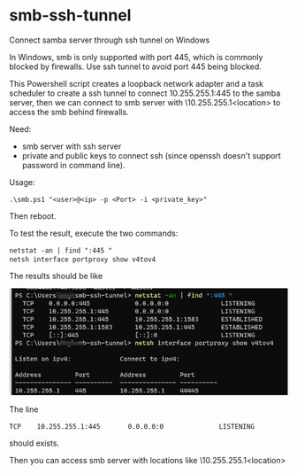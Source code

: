 # smb-ssh-tunnel
Connect samba server through ssh tunnel on Windows

In Windows, smb is only supported with port 445, which is commonly blocked by firewalls. Use ssh tunnel to avoid port 445 being blocked.

This Powershell script creates a loopback network adapter and a task scheduler to create a ssh tunnel to connect 10.255.255.1:445 to the samba server, then we can connect to smb server with \\10.255.255.1\<location> to access the smb behind firewalls.

Need:

- smb server with ssh server
- private and public keys to connect ssh (since openssh doesn't support password in command line).

Usage:

```
.\smb.ps1 "<user>@<ip> -p <Port> -i <private_key>"
```

Then reboot.

To test the result, execute the two commands:

```
netstat -an | find ":445 "
netsh interface portproxy show v4tov4
```

The results should be like

![test](test.png)

The line

```
TCP    10.255.255.1:445       0.0.0.0:0              LISTENING
```

should exists.

Then you can access smb server with locations like \\10.255.255.1\<location>

